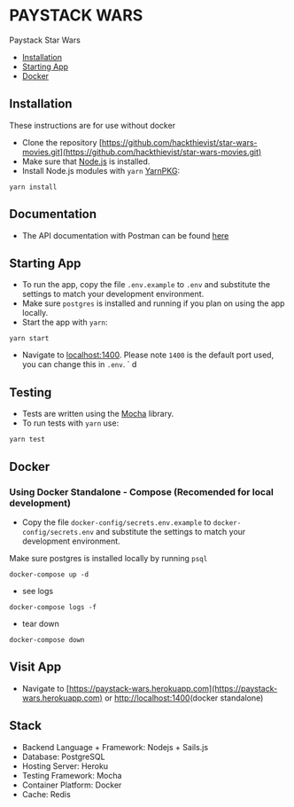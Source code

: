 # PAYSTACK WARS

Paystack Star Wars

* [Installation](#installation)
* [Starting App](#starting-app)
* [Docker](#docker)

## Installation

These instructions are for use without docker

* Clone the repository [https://github.com/hackthievist/star-wars-movies.git](https://github.com/hackthievist/star-wars-movies.git)
* Make sure that [Node.js](https://nodejs.org/) is installed.
* Install Node.js modules with `yarn` [YarnPKG](https://yarnpkg.com/):
  
```shell
yarn install
```

## Documentation

* The API documentation with Postman can be found [here](https://documenter.getpostman.com/view/2585442/SVfJTrDw?version=latest)

## Starting App

* To run the app, copy the file `.env.example` to `.env` and substitute the settings to match your development environment.
* Make sure `postgres` is installed and running if you plan on using the app locally.
* Start the app with `yarn`:

```shell
yarn start
```

* Navigate to [localhost:1400](http://localhost:1400). Please note `1400` is the default port used, you can change this in `.env`.
` d

## Testing

* Tests are written using the [Mocha](https://mochajs.org/) library.
* To run tests with `yarn` use:

```shell
yarn test
```

## Docker

### Using Docker Standalone - Compose (Recomended for local development)

* Copy the file `docker-config/secrets.env.example` to `docker-config/secrets.env` and substitute the settings to match your development environment.

Make sure postgres is installed locally by running `psql`

```shell
docker-compose up -d
```

* see logs
  
```shell
docker-compose logs -f
```

* tear down
  
```shell
docker-compose down
```

## Visit App

* Navigate to [https://paystack-wars.herokuapp.com](https://paystack-wars.herokuapp.com) or [http://localhost:1400](http://localhost:1400)(docker standalone)

## Stack

* Backend Language + Framework: Nodejs + Sails.js
* Database: PostgreSQL
* Hosting Server: Heroku
* Testing Framework: Mocha
* Container Platform: Docker
* Cache: Redis
